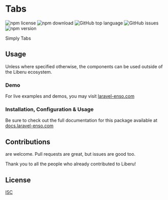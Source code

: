 # Tabs

![npm license](https://img.shields.io/npm/l/@liberu-ui/tabs.svg) 
![npm download](https://img.shields.io/npm/dm/@liberu-ui/tabs.svg) 
![GitHub top language](https://img.shields.io/github/languages/top/liberu-ui/tabs.svg) 
![GitHub issues](https://img.shields.io/github/issues/liberu-ui/tabs.svg) 
![npm version](https://img.shields.io/npm/v/@liberu-ui/tabs.svg) 

Simply Tabs

## Usage

Unless where specified otherwise, the components can be used outside of the Liberu ecosystem.

### Demo

For live examples and demos, you may visit [laravel-enso.com](https://www.laravel-enso.com)

### Installation, Configuration & Usage

Be sure to check out the full documentation for this package available at [docs.laravel-enso.com](https://docs.laravel-enso.com/frontend/tabs.html)

## Contributions

are welcome. Pull requests are great, but issues are good too.

Thank you to all the people who already contributed to Liberu!

## License

[ISC](https://opensource.org/licenses/ISC)
